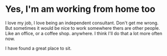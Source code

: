 # Yes, I'm am working from home too

I love my job, I love being an independent consultant. Don't get me wrong.  But sometimes it would be nice to work somewhere thers are other people. Like an office, or a coffee shop. anywhere. I think I'll do that a lot more often now.

I have found a great place to sit. 
